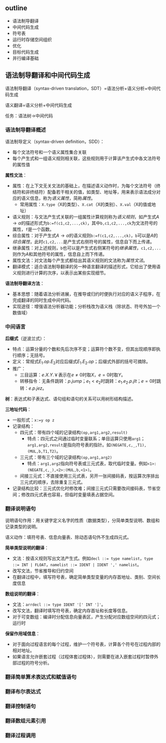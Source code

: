 
## outline

- 语法制导翻译
- 中间代码生成
- 符号表
- 运行时存储空间组织
- 优化
- 目标代码生成
- 并行编译基础

## 语法制导翻译和中间代码生成

语法制导翻译（syntax-driven translation，SDT）=语法分析+语义分析+中间代码生成

语义翻译=语义分析+中间代码生成

任务：语法树->中间代码

### 语法制导翻译概述

语法制导定义（syntax-driven definition，SDD）：
- 每个文法符号和一个语义属性集合关联
- 每个产生式和一组语义规则相关联，这些规则用于计算该产生式中各文法符号的属性值

**属性文法**：
- 属性：在上下文无关文法的基础上，在描述语义动作时，为每个文法符号（终结符和非终结符）配备若干相关的值，如类型、地址等，用来表示语法成分对应的语义信息，称为*语义属性*，简称*属性*。
	- 常用属性：`X.type`（X的类型）、`X.cat`（X的类别）、`X.val`（X的值或地址）
- 语义规则：与文法产生式关联的一组属性计算规则称为*语义规则*，如产生式$A\rightarrow \alpha$的描述形式为`b:=f(c1,c2,...,ck)`，其中`b,c1,c2,...,ck`为文法符号的属性，`f`是一个函数。
- 综合属性：对于产生式$A\rightarrow \alpha$的语义规则`b:=f(c1,c2,...,ck)`，`b`可以是$A$的*综合属性*，此时`c1,c2,...`是产生式右侧符号的属性，信息自下而上传递。
- 继承属性：对上述规则，`b`也可以是产生式右侧某符号的*继承属性*，`c1,c2,...`则作为$A$和其他符号的属性，信息自上而下传递。
- 属性文法：对文法每个产生式都给出其语义规则的文法称为*属性文法*。
- 翻译模式：适合语法制导翻译的另一种语言翻译的描述形式，它给出了使用语义规则进行计算的次序，以表示出某些实现细节。

**语法制导翻译方法**：
- 基本思想：随着语法分析进展，在推导或归约时便执行对应的语义子程序，在完成翻译的同时生成中间代码。
- 实现途径：增强语法分析器功能；分析栈改为语义栈（除状态、符号外加一个数值域）

### 中间语言

**后缀式**（逆波兰式）：
- 特点：运算分量的个数和先后次序不变；运算符个数不变，但其出现顺序即执行顺序；无括号。
- 定义：常规式$E_1.op.E_2$对应后缀式$E_1.E_2.op$；后缀式外部的括号可摘除。
- 推广：
	- 三目运算：$e.X.Y.￥$表示在$e\neq 0$时取$X$，$e=0$时取$Y$。
	- 转移指令：无条件跳转：$p.jump$；$e_1<e_2$时跳转：$e_1.e_2.p.jlt$；$e=0$时跳转：$e.p.jez$。

**树**：表达式和子表达式、语句组和语句的关系可以用树形结构描述。

**三地址代码**：
- 一般形式：`x:=y op z`
- 记录结构：
	- 四元式：带有四个域的记录结构`(op,arg1,arg2,result)`
		- 特点：四元式之间通过临时变量联系；单目运算只使用`arg1`；`arg1,arg2,result`是指向符号表的指针。如`(NEGATE,c,_,T1),(MUL,b,T1,T2)`。
	- 三元式：带有三个域的记录结构`(op,arg1,arg2)`
		- 特点：`arg1,arg2`指向符号表或三元式表，取代临时变量。例如`<1>:(NEGATE,c,_),<2>:(MUL,b,<1>)`。
	- 间接三元式：不直接使用三元式表，另开一张间接码表，按运算次序排出三元式的顺序，去除重复三元式。
- 记录结构比较：三元式优化时修改难；间接三元式只需要改间接码表，节省空间；修改四元式表也容易，但临时变量填表占据空间。

### 翻译说明语句

说明语句作用：用关键字定义名字的性质（数据类型），分简单类型说明、数组和记录类型的说明。

语义动作：填符号表、信息向量表、除动态语句外不生成四元式。

**简单类型说明的翻译**：
- 文法：按语义规则写出文法产生式。例如`decl ::= type namelist`，`type ::= INT | FLOAT`，`namelist ::= IDENT | IDENT ',' namelist`。
- 改写文法，节省推导和归约空间
- 在翻译过程中，填写符号表，确定简单类型变量的内存首地址、类别、空间长度信息

**数组说明的翻译**：
- 文法：`arrdecl ::= type IDENT '[' INT ']'`。
- 改写文法，翻译时填写符号表，确定内存首址和长度等信息。
- 对于可变数组：编译时分配信息向量表区，产生分配对应数组空间的四元式；运行时

**保留作用域信息**：
- 对于面向过程语言的每个过程，维护一个符号表，计算各个符号在过程内部的相对地址。
- 如果语言允许嵌套过程（过程体套过程体），则需要在进入嵌套过程时暂停外部过程的符号分析。

### 翻译简单算术表达式和赋值语句

### 翻译布尔表达式

### 翻译控制语句

### 翻译数组元素引用

### 翻译过程调用